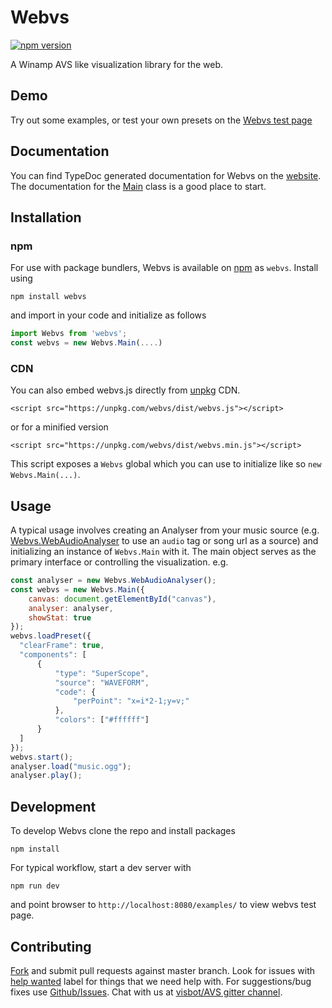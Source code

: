 # Webvs

[![npm version](https://badge.fury.io/js/webvs.svg)](https://www.npmjs.com/package/webvs)

A Winamp AVS like visualization library for the web.

## Demo

Try out some examples, or test your own presets on the [Webvs test page](http://azeemarshad.in/webvs/examples/)

## Documentation

You can find TypeDoc generated documentation for Webvs on the [website](http://azeemarshad.in/webvs/).
The documentation for the [Main](http://azeemarshad.in/webvs/classes/main.html) class is a good place to start.

## Installation

### npm

For use with package bundlers, Webvs is available on [npm](https://www.npmjs.com/package/webvs) as `webvs`. Install using

	npm install webvs

and import in your code and initialize as follows

```js
import Webvs from 'webvs';
const webvs = new Webvs.Main(....)
```

### CDN

You can also embed webvs.js directly from [unpkg](https://unpkg.com) CDN.

	<script src="https://unpkg.com/webvs/dist/webvs.js"></script>

or for a minified version

	<script src="https://unpkg.com/webvs/dist/webvs.min.js"></script>

This script exposes a `Webvs` global which you can use to initialize like so `new Webvs.Main(...)`.

## Usage
A typical usage involves creating an Analyser from your music source (e.g. [Webvs.WebAudioAnalyser](http://azeemarshad.in/webvs/classes/webaudioanalyser.html) to use an `audio` tag or song url as a source) and initializing an instance of `Webvs.Main` with it. The main object serves as the primary interface or controlling the visualization. e.g.

```js
const analyser = new Webvs.WebAudioAnalyser();
const webvs = new Webvs.Main({
    canvas: document.getElementById("canvas"),
    analyser: analyser,
    showStat: true
});
webvs.loadPreset({
  "clearFrame": true,
  "components": [
      {
          "type": "SuperScope",
          "source": "WAVEFORM",
          "code": {
              "perPoint": "x=i*2-1;y=v;"
          },
          "colors": ["#ffffff"]
      }
  ]
});
webvs.start();
analyser.load("music.ogg");
analyser.play();
```

## Development

To develop Webvs clone the repo and install packages

	npm install

For typical workflow, start a dev server with

	npm run dev

and point browser to `http://localhost:8080/examples/` to view webvs test page.

## Contributing

[Fork](https://github.com/azeem/webvs/fork) and submit pull requests against master branch. Look for issues with [help wanted](https://github.com/azeem/webvs/issues?q=is%3Aissue+is%3Aopen+label%3A%22help+wanted%22) label for things that we need help with. For suggestions/bug fixes use [Github/Issues](https://github.com/azeem/webvs/issues). Chat with us at [visbot/AVS gitter channel](https://gitter.im/visbot/AVS).